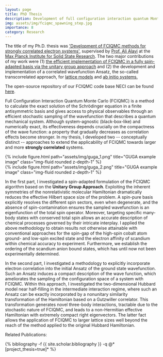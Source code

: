 ```yaml
---
layout: page
title: PhD Thesis
description: Development of full configuration interaction quantum Monte Carlo methods for strongly correlated electron systems
img: assets/img/fciqmc_spawning_step.jpg
importance: 8
category: Research
---
```


<p>
The title of my Ph.D. thesis was <a href='http://dx.doi.org/10.18419/opus-10593'>'Development of FCIQMC methods for strongly correlated electron systems'</a>, supervised by <a href='https://en.wikipedia.org/wiki/Ali_Alavi'>Prof. Ali Alavi</a> at the <a href='https://www.fkf.mpg.de/en'>Max Planck Institute for Solid State Research</a>. The two major contributions of my work were (1) <a href='https://pubs.aip.org/aip/jcp/article/151/9/094104/197502/Efficient-formulation-of-full-configuration'>the efficient implementation of FCIQMC in a fully spin-adapted basis via the unitary group approach</a> and (2) the development and implementation of a correlated wavefunction Ansatz, the so-called transcorrelated approach, for <a href='https://journals.aps.org/prb/abstract/10.1103/PhysRevB.99.075119'>lattice models</a> and <a href='https://pubs.aip.org/aip/jcp/article/151/6/061101/561008'>ab initio systems.</a>
</p>

<p>
The open-source repository of our FCIQMC code base NECI can be found <a href='https://github.com/ghb24/NECI_STABLE'>here</a>.
</p>

<p> 
Full Configuration Interaction Quantum Monte Carlo (FCIQMC) is a method to calculate the exact solution of the Schrödinger equation in a finite antisymmetric basis and gives access to physical observables through an efficient stochastic sampling of the wavefunction that describes a quantum mechanical system. 
Although system-agnostic (black-box-like) and numerically exact, its effectiveness depends crucially on the compactness of the wave function: a property that gradually decreases as correlation effects become stronger.
In my thesis, I developed two -- conceptually distinct --  approaches to extend the applicability of FCIQMC towards larger and more <b>strongly correlated</b> systems.
</p>

<div class="row">
    <div class="col-sm mt-3 mt-md-0">
        {% include figure.html path="assets/img/guga_1.png" title="GUGA example image" class="img-fluid rounded z-depth-1" %}
    </div>
    <div class="col-sm mt-3 mt-md-0">
        {% include figure.html path="assets/img/guga_2.png" title="GUGA example image" class="img-fluid rounded z-depth-1" %}
    </div>
</div>

<p>
In the first part, I investigated a spin-adapted formulation of the FCIQMC algorithm based on the <b>Unitary Group Approach</b>. 
Exploiting the inherent symmetries of the nonrelativistic molecular Hamiltonian dramatically reduces the effective Hilbert space size of the problem. 
A spin-pure basis explicitly resolves the different spin sectors, even when degenerate, and the absence of spin-contamination ensures the sampled wavefunction is an eigenfunction of the total spin operator.
Moreover, targeting specific many-body states with conserved total spin allows an accurate description of chemical processes governed by their intricate interplay. 
I applied the above methodology to obtain results not otherwise attainable with conventional approaches for the spin-gap of the high-spin cobalt atom ground- and low-spin excited state and the electron affinity of scandium within chemical accuracy to experiment.
Furthermore, we establish the ordering of the scandium anion bound states, which has until now not been experimentally determined. 
</p>

<p>
In the second part, I investigated a methodology to explicitly incorporate electron correlation into the initial Ansatz of the ground state wavefunction. 
Such an Ansatz induces a compact description of the wave function, which ameliorates the sampling of the configuration space of a system with FCIQMC.
Within this approach, I investigated the two-dimensional Hubbard model near half-filling in the intermediate interaction regime, where such an Ansatz can be exactly incorporated by a nonunitary similarity transformation of the Hamiltonian based on a Gutzwiller correlator.
This transformation generates novel three-body interactions, tractable due to the stochastic nature of FCIQMC, and leads to a non-Hermitian effective Hamiltonian with extremely compact right eigenvectors.
The latter fact allows the application of FCIQMC to larger lattice sizes well beyond the reach of the method applied to the original Hubbard Hamiltonian.  
</p>

Related Publications: 
<div class="publications">
    {% bibliography -f {{ site.scholar.bibliography }} -q @*[project_thesis=true]* %}
</div>
